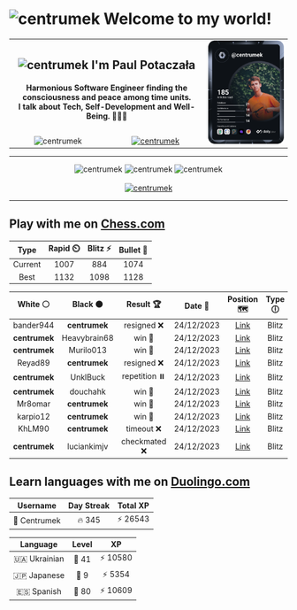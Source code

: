 <h1>
  <img
    src="https://emojis.slackmojis.com/emojis/images/1531849430/4246/blob-sunglasses.gif"
    width="30"
    alt="centrumek"
  />
  Welcome to my world!
</h1>

<table>
  <tbody>
    <tr>
      <td align="center" width="70%" colspan="2">
        <h2>
          <img
            src="https://raw.githubusercontent.com/MartinHeinz/MartinHeinz/master/wave.gif"
            width="30px"
            alt="centrumek"
          />
          I'm Paul Potaczała
        </h2>
        <h4>
          Harmonious Software Engineer finding the consciousness and peace among time units.
          <br/>
          I talk about Tech, Self-Development and Well-Being. 🌿🧘🚀
        </h4>
      </td>
      <td width="30%" rowspan="2">
        <a href="https://app.daily.dev/centrumek">
          <img
            src="./devcard.svg"
            alt="centrumek"
          />
        </a>
      </td>
    </tr>
    <tr align="center">
      <td>
        <img
          src="https://komarev.com/ghpvc/?username=centrumek&label=visitors&color=0e75b6&style=flat"
          alt="centrumek"
        >
      </td>
      <td>
        <a href="https://stackoverflow.com/users/14496012/centrumek">
          <img
            src="https://stackoverflow.com/users/flair/14496012.png?theme=dark"
            alt="centrumek"
          >
        </a>
      </td>
    </tr>
  </tbody>
</table>

---
<div align="center">
  <img 
    src="https://github-readme-stats.vercel.app/api?username=centrumek&show_icons=true&count_private=true&theme=dark&hide_border=true&hide=issues,contribs&bg_color=00000000"
    alt="centrumek"
  />
  <img
    src="https://github-readme-stats.vercel.app/api/top-langs/?username=centrumek&layout=compact&hide_border=true&theme=dark&bg_color=00000000&langs_count=6&exclude_repo=air-statistic-app"
    alt="centrumek"
  />
  <img 
    src="https://github-readme-streak-stats.herokuapp.com?user=centrumek&theme=dark&hide_border=true&background=FFFFFF00"
    alt="centrumek"
  />
  <br/>
  <br/>
  <a href="https://www.buymeacoffee.com/centrumek">
    <img
      src="https://cdn.buymeacoffee.com/buttons/v2/default-orange.png"
      height="50"
      width="210"
      alt="centrumek"
    />
  </a>
</div>

---

## Play with me on [Chess.com](https://www.chess.com/member/centrumek)

<div align="center">
<!--START_SECTION:chessStats-->
<!-- Automatically generated with https://github.com/Balastrong/chess-stats-action -->

| Type | Rapid ⏲️ | Blitz ⚡ | Bullet 🔫 |
|:---:|:---:|:---:|:---:|
| Current | 1007 | 884 | 1074 |
| Best | 1132 | 1098 | 1128 |

| White ⚪ | Black ⚫ | Result 🏆 | Date 📅 | Position 🗺️ | Type 🕕 |
|:---:|:---:|:---:|:---:|:---:|:---:|
| bander944 | **centrumek** | resigned ❌ | 24/12/2023 | <a href="http://www.ee.unb.ca/cgi-bin/tervo/fen.pl?select=5R2/8/4p3/8/8/P5k1/1P6/4R1K1 b - -">Link</a> | Blitz |
| **centrumek** | Heavybrain68 | win 🥇 | 24/12/2023 | <a href="http://www.ee.unb.ca/cgi-bin/tervo/fen.pl?select=8/8/6P1/7P/8/4k3/5R2/6K1 b - -">Link</a> | Blitz |
| **centrumek** | Murilo013 | win 🥇 | 24/12/2023 | <a href="http://www.ee.unb.ca/cgi-bin/tervo/fen.pl?select=8/8/8/8/8/6K1/8/5R1k b - -">Link</a> | Blitz |
| Reyad89 | **centrumek** | resigned ❌ | 24/12/2023 | <a href="http://www.ee.unb.ca/cgi-bin/tervo/fen.pl?select=8/pp3P1k/2p5/4P2p/3p1R1P/1P6/P3K3/8 b - -">Link</a> | Blitz |
| **centrumek** | UnklBuck | repetition ⏸️ | 24/12/2023 | <a href="http://www.ee.unb.ca/cgi-bin/tervo/fen.pl?select=8/4r2p/3Q1kpP/2P5/1P1PpP1q/8/8/5RK1 b - -">Link</a> | Blitz |
| **centrumek** | douchahk | win 🥇 | 24/12/2023 | <a href="http://www.ee.unb.ca/cgi-bin/tervo/fen.pl?select=Q1kr3r/p1ppnppp/1p2p3/1P6/5P2/P1bP4/2P4P/2KR1R2 b - -">Link</a> | Blitz |
| Mr8omar | **centrumek** | win 🥇 | 24/12/2023 | <a href="http://www.ee.unb.ca/cgi-bin/tervo/fen.pl?select=1q6/6b1/K2k4/8/3pP3/8/q7/8 w - -">Link</a> | Blitz |
| karpio12 | **centrumek** | win 🥇 | 24/12/2023 | <a href="http://www.ee.unb.ca/cgi-bin/tervo/fen.pl?select=8/8/3k1b2/6p1/8/8/5q2/2K3q1 w - -">Link</a> | Blitz |
| KhLM90 | **centrumek** | timeout ❌ | 24/12/2023 | <a href="http://www.ee.unb.ca/cgi-bin/tervo/fen.pl?select=5k2/8/6KP/8/5P2/8/2R5/8 b - -">Link</a> | Blitz |
| **centrumek** | luciankimjv | checkmated ❌ | 24/12/2023 | <a href="http://www.ee.unb.ca/cgi-bin/tervo/fen.pl?select=r4rk1/2R2ppp/5b2/3Q4/3P4/3q3P/4KP2/1q6 w - -">Link</a> | Blitz |

<!--END_SECTION:chessStats-->
</div>

## Learn languages with me on [Duolingo.com](https://www.duolingo.com/profile/Centrumek)

<div align="center">
<!--START_SECTION:duolingoStats-->
<!-- Automatically generated with https://github.com/centrumek/duolingo-readme-stats-->

| Username | Day Streak | Total XP |
|:---:|:---:|:---:|
| 👤 Centrumek | 🔥 345 | ⚡ 26543 |

| Language | Level | XP |
|:---:|:---:|:---:|
| 🇺🇦 Ukrainian | 👑 41 | ⚡ 10580 |
| 🇯🇵 Japanese | 👑 9 | ⚡ 5354 |
| 🇪🇸 Spanish | 👑 80 | ⚡ 10609 |

<!--END_SECTION:duolingoStats-->
</div>
<!--
**centrumek/centrumek** is a ✨ _special_ ✨ repository because its `README.md` (this file) appears on your GitHub profile.

Here are some ideas to get you started:

- 🔭 I’m currently working on ...
- 🌱 I’m currently learning ...
- 👯 I’m looking to collaborate on ...
- 🤔 I’m looking for help with ...
- 💬 Ask me about ...
- 📫 How to reach me: ...
- 😄 Pronouns: ...
- ⚡ Fun fact: ...
-->
